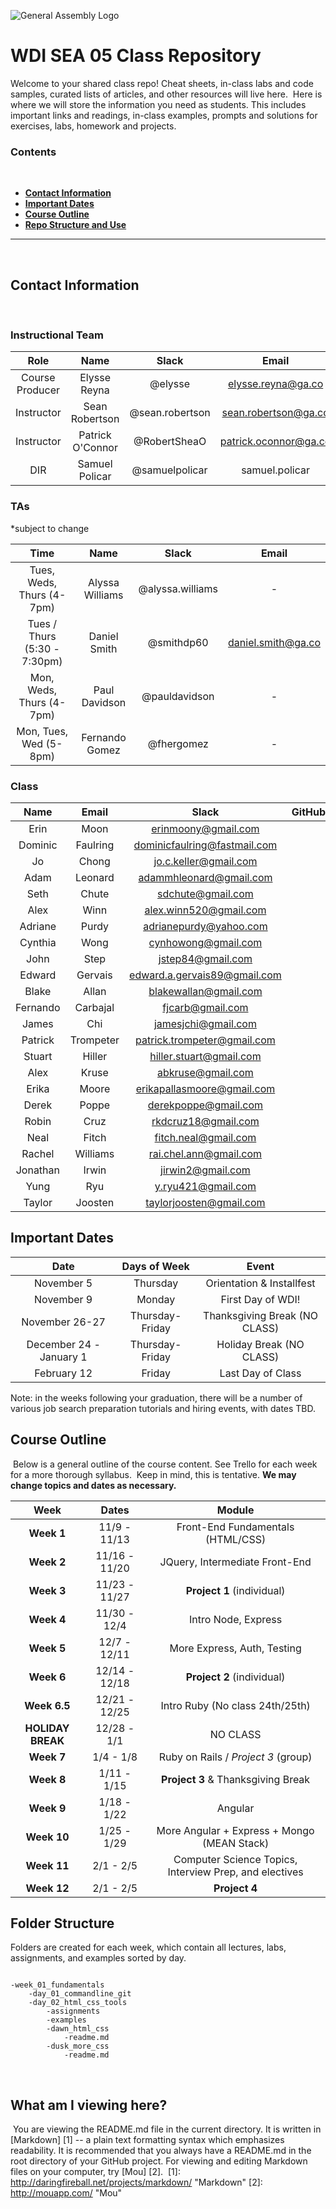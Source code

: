 ![General Assembly Logo](http://i.imgur.com/ke8USTq.png)
​
# WDI SEA 05 Class Repository
​Welcome to your shared class repo! Cheat sheets, in-class labs and code samples, curated lists of articles, and other resources will live here.
​
Here is where we will store the information you need as students. This includes important links and readings, in-class examples, prompts and solutions for exercises, labs, homework and projects.
​
### Contents
​
* [**Contact Information**](#contact-information)
* [**Important Dates**](#important-dates)
* [**Course Outline**](#course-outline)
* [**Repo Structure and Use**](#repo-structure-and-use)
​

---
​

## Contact Information
​
### Instructional Team

| Role               | Name               | Slack            | Email |
|:------------------:|:------------------:|:----------------:|:-------------------------:|
| Course Producer    | Elysse Reyna       | @elysse          | elysse.reyna@ga.co              | 
| Instructor         | Sean Robertson     | @sean.robertson  | sean.robertson@ga.co          | 
| Instructor         | Patrick O'Connor   | @RobertSheaO     | patrick.oconnor@ga.co         |
| DIR | Samuel Policar | @samuelpolicar | samuel.policar | 

### TAs

*subject to change

| Time                    | Name             | Slack          | Email                 | 
|:-----------------------:|:----------------:|:--------------:|:---------------------:|
| Tues, Weds, Thurs (4-7pm)   | Alyssa Williams | @alyssa.williams  | - |
| Tues / Thurs (5:30 - 7:30pm)  | Daniel Smith     | @smithdp60     | daniel.smith@ga.co          | 
| Mon, Weds, Thurs (4-7pm)  | Paul Davidson  | @pauldavidson | - | 
| Mon, Tues, Wed (5-8pm)  | Fernando Gomez | @fhergomez | -  | 


### Class

| Name                 | Email                           | Slack              | GitHub |
|:--------------------:|:-------------------------------:|:------------------:|:------:|
|Erin |Moon |erinmoony@gmail.com|
|Dominic |Faulring |dominicfaulring@fastmail.com|
|Jo |Chong |jo.c.keller@gmail.com|
|Adam |Leonard |adammhleonard@gmail.com|
|Seth |Chute |sdchute@gmail.com|
|Alex |Winn |alex.winn520@gmail.com|
|Adriane |Purdy |adrianepurdy@yahoo.com|
|Cynthia |Wong |cynhowong@gmail.com|
|John |Step |jstep84@gmail.com|
|Edward |Gervais |edward.a.gervais89@gmail.com|
|Blake |Allan |blakewallan@gmail.com|
|Fernando |Carbajal |fjcarb@gmail.com|
|James |Chi |jamesjchi@gmail.com|
|Patrick |Trompeter |patrick.trompeter@gmail.com|
|Stuart	|Hiller	|hiller.stuart@gmail.com|
|Alex	|Kruse	|abkruse@gmail.com|
|Erika	|Moore	|erikapallasmoore@gmail.com|
|Derek	|Poppe	|derekpoppe@gmail.com|
|Robin	|Cruz	|rkdcruz18@gmail.com|
|Neal	|Fitch	|fitch.neal@gmail.com|
|Rachel	|Williams |rai.chel.ann@gmail.com|
|Jonathan|	Irwin |jirwin2@gmail.com|
|Yung	|Ryu |y.ryu421@gmail.com|
|Taylor| Joosten |taylorjoosten@gmail.com|



## Important Dates

| Date             | Days of Week     | Event                             |
|:----------------:|:----------------:|:---------------------------------:|
| November 5     | Thursday             | Orientation & Installfest       |
| November 9     | Monday               | First Day of WDI!               |
| November 26-27   | Thursday-Friday      | Thanksgiving Break (NO CLASS) |
| December 24 - January 1      | Thursday-Friday | Holiday Break (NO CLASS)|
| February 12      | Friday               | Last Day of Class             |

Note: in the weeks following your graduation, there will be a number of various job search preparation tutorials and hiring events, with dates TBD.
​
## Course Outline
​
Below is a general outline of the course content. See Trello for each week for a more thorough syllabus.
​
Keep in mind, this is tentative. **We may change topics and dates as necessary.**

| Week        | Dates         | Module                                |
|:-----------:|:-------------:|:-------------------------------------:|
| **Week 1**  | 11/9 - 11/13  | Front-End Fundamentals (HTML/CSS)     |
| **Week 2**  | 11/16 - 11/20 | JQuery, Intermediate Front-End        |
| **Week 3**  | 11/23 - 11/27 | **Project 1** (individual)            |
| **Week 4**  | 11/30 - 12/4  | Intro Node, Express                   |
| **Week 5**  | 12/7 - 12/11  | More Express, Auth, Testing           |
| **Week 6**  | 12/14 - 12/18 | **Project 2** (individual)            |
| **Week 6.5**  | 12/21 - 12/25 | Intro Ruby (No class 24th/25th) |
| **HOLIDAY BREAK**  | 12/28 - 1/1   | NO CLASS  |
| **Week 7**  | 1/4 - 1/8   | Ruby on Rails / *Project 3* (group)   |
| **Week 8**  | 1/11 - 1/15     | **Project 3** & Thanksgiving Break    |
| **Week 9** | 1/18 - 1/22   | Angular |
| **Week 10** | 1/25 - 1/29   | More Angular + Express + Mongo (MEAN Stack) |
| **Week 11** |2/1 - 2/5   | Computer Science Topics, Interview Prep, and electives |
| **Week 12** | 2/1 - 2/5   | **Project 4** |



## Folder Structure

Folders are created for each week, which contain all lectures, labs, assignments, and examples sorted by day.

```

-week_01_fundamentals
	-day_01_commandline_git
	-day_02_html_css_tools
		-assignments
		-examples
		-dawn_html_css
			-readme.md
		-dusk_more_css
			-readme.md
```
​
## What am I viewing here?
​
You are viewing the README.md file in the current directory. It is written in
[Markdown] [1] -- a plain text formatting syntax which emphasizes readability.
It is recommended that you always have a README.md in the root directory of
your GitHub project. For viewing and editing Markdown files on your
computer, try [Mou] [2].
​
[1]: http://daringfireball.net/projects/markdown/    "Markdown"
[2]: http://mouapp.com/                              "Mou"
